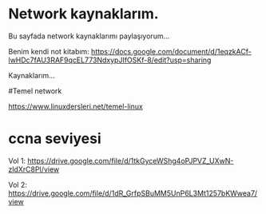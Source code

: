 # Network kaynaklarım.


Bu sayfada network kaynaklarımı paylaşıyorum...


Benim kendi not kitabım: https://docs.google.com/document/d/1eqzkACf-lwHDc7fAU3RAF9qcEL773NdxypJIfOSKf-8/edit?usp=sharing


Kaynaklarım...

#Temel network


https://www.linuxdersleri.net/temel-linux


# ccna seviyesi


Vol 1: https://drive.google.com/file/d/1tkGyceWShg4oPJPVZ_UXwN-zldXrC8PI/view

Vol 2: https://drive.google.com/file/d/1dR_GrfpSBuMM5UnP6L3Mt1257bKWwea7/view
